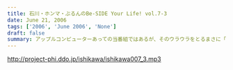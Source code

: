 ```yaml
---
title: 石川・ホンマ・ぶるんのBe-SIDE Your Life! vol.7-3
date: June 21, 2006
tags: ['2006', 'June 2006', 'None']
draft: false
summary: アップルコンピューターあっての当番組ではあるが、そのウラウラをとるまさに「激ウラ」作戦が、始まろうとしているのか。その秘密作戦とは一体…パーソナリティ石川の陽動に煽られる、静かなる戦士たちへ告ぐ、魂の三本目。もちろん汗だくだく。（つゆだくスタジオ！）NAMAE
---
```


http://project-phi.ddo.jp/ishikawa/ishikawa007_3.mp3
